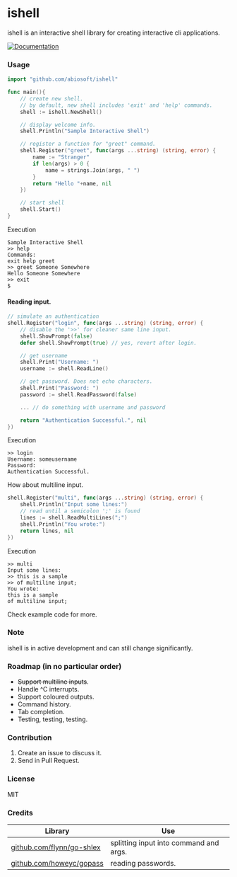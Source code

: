 # ishell
ishell is an interactive shell library for creating interactive cli applications.

[![Documentation](https://img.shields.io/badge/godoc-reference-blue.svg?style=flat-square)](https://godoc.org/github.com/abiosoft/ishell)

### Usage

```go
import "github.com/abiosoft/ishell"

func main(){
    // create new shell.
    // by default, new shell includes 'exit' and 'help' commands.
    shell := ishell.NewShell()

	// display welcome info.
	shell.Println("Sample Interactive Shell")

	// register a function for "greet" command.
    shell.Register("greet", func(args ...string) (string, error) {
        name := "Stranger"
        if len(args) > 0 {
            name = strings.Join(args, " ")
        }
		return "Hello "+name, nil
	})

	// start shell
	shell.Start()
}
```
Execution
```
Sample Interactive Shell
>> help
Commands:
exit help greet
>> greet Someone Somewhere
Hello Someone Somewhere
>> exit
$
```

#### Reading input.
```go
// simulate an authentication
shell.Register("login", func(args ...string) (string, error) {
	// disable the '>>' for cleaner same line input.
	shell.ShowPrompt(false)
	defer shell.ShowPrompt(true) // yes, revert after login.

    // get username
	shell.Print("Username: ")
	username := shell.ReadLine()

    // get password. Does not echo characters.
	shell.Print("Password: ")
	password := shell.ReadPassword(false)

	... // do something with username and password

    return "Authentication Successful.", nil
})
```
Execution
```
>> login
Username: someusername
Password:
Authentication Successful.
```

How about multiline input.
```go
shell.Register("multi", func(args ...string) (string, error) {
	shell.Println("Input some lines:")
	// read until a semicolon ';' is found
	lines := shell.ReadMultiLines(";")
	shell.Println("You wrote:")
	return lines, nil
})
```
Execution
```
>> multi
Input some lines:
>> this is a sample 
>> of multiline input;
You wrote:
this is a sample
of multiline input;
```

Check example code for more.

### Note
ishell is in active development and can still change significantly.

### Roadmap (in no particular order)
* ~~Support multiline inputs~~.
* Handle ^C interrupts.
* Support coloured outputs.
* Command history.
* Tab completion.
* Testing, testing, testing.

### Contribution
1. Create an issue to discuss it.
2. Send in Pull Request.

### License
MIT

### Credits
Library | Use
------- | -----
[github.com/flynn/go-shlex](http://github.com/flynn/go-shlex) | splitting input into command and args.
[github.com/howeyc/gopass](http://github.com/howeyc/gopass) | reading passwords.
